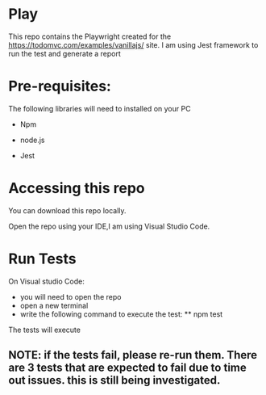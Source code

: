 # Play

This repo contains the Playwright created for  the https://todomvc.com/examples/vanillajs/ site. I am using Jest framework to run the test and generate a report

# Pre-requisites:
The following libraries will need to installed on your PC
* Npm 

* node.js

* Jest

# Accessing this repo
You can download this repo locally.

Open the repo using your IDE,I am using Visual Studio Code.

# Run Tests
 On Visual studio Code:
*  you will need to open the repo
*  open a new terminal
* write the following command to execute the test:
 ** npm test
 
 The tests will execute

## NOTE: if the tests fail, please re-run them. There are 3 tests that are expected to fail due to time out issues. this is still being investigated. 

